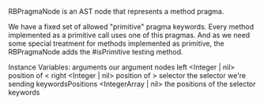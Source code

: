 RBPragmaNode is an AST node that represents a method pragma.We have a fixed set of allowed "primitive" pragma keywords. Every method implemented as a primitive call uses one of this pragmas.And as we need some special treatment for methods implemented as primitive, the RBPragmaNode adds the #isPrimitive testing method.Instance Variables:	arguments <SequenceableCollection of: RBLiteralNode> our argument nodes	left <Integer | nil> position of <	right <Integer | nil> position of >	selector	<Symbol>	the selector we're sending	keywordsPositions	<IntegerArray | nil>	the positions of the selector keywords